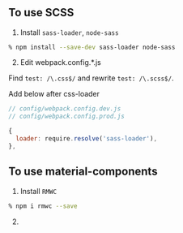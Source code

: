 #

## To use SCSS

1. Install `sass-loader`, `node-sass`

```bash
% npm install --save-dev sass-loader node-sass
```

2. Edit webpack.config.*.js

Find `test: /\.css$/` and rewrite `test: /\.scss$/`.

Add below after css-loader

```js
// config/webpack.config.dev.js
// config/webpack.config.prod.js

{
  loader: require.resolve('sass-loader'),
},

```

## To use material-components

1. Install `RMWC`

```bash
% npm i rmwc --save
```

2.